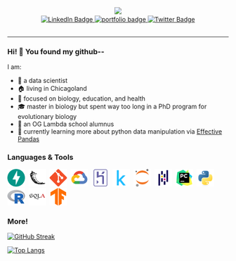 <div id="header" align="center">
  <img src="https://media.giphy.com/media/RbDKaczqWovIugyJmW/giphy.gif" width="65%"/>
</div>

<div id="badges"  align="center">
  <a href="https://www.linkedin.com/in/jaefinger/">
    <img src="https://img.shields.io/badge/LinkedIn-blue?style=for-the-badge&logo=linkedin&logoColor=white" alt="LinkedIn Badge"/>
  </a>
  <a href="https://jae-finger.github.io">
    <img src="https://img.shields.io/badge/portfolio-➡-lightgrey?style=for-the-badge&logo=appveyor&logo=youtube&logoColor=white" alt="portfolio badge"/>
  </a>
  <a href="https://twitter.com/jonathanfinger">
    <img src="https://img.shields.io/badge/Twitter-blue?style=for-the-badge&logo=twitter&logoColor=white" alt="Twitter Badge"/>
  </a>
</div>

<div id="counter" align="center">
  <img src="https://komarev.com/ghpvc/?username=jae-finger&style=flat-square&color=blue" alt=""/>
</div>

<hr>

### Hi! :mechanical_arm: You found my github--

I am:
  - 🧮 a data scientist 
  - 🏠 living in Chicagoland  
  - 🧪 focused on biology, education, and health
  - 🎓 master in biology but spent way too long in a PhD program for evolutionary biology
  - 🚀 an OG Lambda school alumnus
  - 🌱 currently learning more about python data manipulation via [Effective Pandas](https://store.metasnake.com/effective-pandas-book)

### Languages & Tools
<div>
  <img src="https://raw.githubusercontent.com/devicons/devicon/master/icons/fastapi/fastapi-original.svg" title="fastapi" alt="fastap" width="40" height="40"/>&nbsp;
  <img src="https://raw.githubusercontent.com/devicons/devicon/master/icons/flask/flask-original.svg" title="flask" alt="flask" width="40" height="40"/>&nbsp;
  <img src="https://raw.githubusercontent.com/devicons/devicon/master/icons/git/git-original.svg" title="git" alt="git" width="40" height="40"/>&nbsp;
  <img src="https://raw.githubusercontent.com/devicons/devicon/master/icons/googlecloud/googlecloud-original.svg" title="google" alt="google" width="40" height="40"/>&nbsp;
  <img src="https://raw.githubusercontent.com/devicons/devicon/master/icons/heroku/heroku-original.svg" title="heroku" alt="heroku" width="40" height="40"/>&nbsp;
  <img src="https://raw.githubusercontent.com/devicons/devicon/master/icons/kaggle/kaggle-original.svg" title="jupyter" alt="jupyter" width="40" height="40"/>&nbsp;
  <img src="https://raw.githubusercontent.com/devicons/devicon/master/icons/jupyter/jupyter-original.svg" title="kaggle" alt="kaggle" width="40" height="40"/>&nbsp;
  <img src="https://raw.githubusercontent.com/devicons/devicon/1119b9f84c0290e0f0b38982099a2bd027a48bf1/icons/pandas/pandas-original.svg" title="pandas" alt="pandas" width="40" height="40"/>&nbsp;
  <img src="https://raw.githubusercontent.com/devicons/devicon/master/icons/pycharm/pycharm-original.svg" title="pycharm" alt="pycharm" width="40" height="40"/>&nbsp;
   <img src="https://raw.githubusercontent.com/devicons/devicon/master/icons/python/python-original.svg" title="python" alt="python" width="40" height="40"/>&nbsp;
  <img src="https://raw.githubusercontent.com/devicons/devicon/master/icons/r/r-original.svg" title="R" alt="R" width="40" height="40"/>&nbsp;
  <img src="https://raw.githubusercontent.com/devicons/devicon/master/icons/sqlalchemy/sqlalchemy-original.svg" title="sqlalchemy" alt="sqlalchemy" width="40" height="40"/>&nbsp;
  <img src="https://raw.githubusercontent.com/devicons/devicon/master/icons/tensorflow/tensorflow-original.svg" title="tensorflow" alt="tensorflow" width="40" height="40"/>&nbsp;
<div>

  ### More!
  [![GitHub Streak](http://github-readme-streak-stats.herokuapp.com?user=jae-finger&theme=dark&border_radius=3&date_format=%5BY.%5Dn.j)](https://git.io/streak-stats)  
  
[![Top Langs](https://github-readme-stats.vercel.app/api/top-langs/?username=jae-finger&layout=compact&theme=vision-friendly-dark)](https://github.com/anuraghazra/github-readme-stats)

